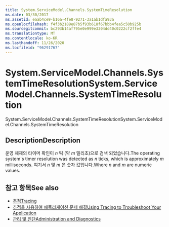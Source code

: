 ```yaml
---
title: System.ServiceModel.Channels.SystemTimeResolution
ms.date: 03/30/2017
ms.assetid: eaab4ce9-b16a-4fe8-9271-3a1ab1dfa93a
ms.openlocfilehash: f4f3b2189e87b5f93b618f67bbb4fea5c50b925b
ms.sourcegitcommit: bc293b14af795e0e999e3304dd40c0222cf2ffe4
ms.translationtype: MT
ms.contentlocale: ko-KR
ms.lasthandoff: 11/26/2020
ms.locfileid: "96291767"
---
```

# <a name="systemservicemodelchannelssystemtimeresolution"></a><span data-ttu-id="4b795-102">System.ServiceModel.Channels.SystemTimeResolution</span><span class="sxs-lookup"><span data-stu-id="4b795-102">System.ServiceModel.Channels.SystemTimeResolution</span></span>

<span data-ttu-id="4b795-103">System.ServiceModel.Channels.SystemTimeResolution</span><span class="sxs-lookup"><span data-stu-id="4b795-103">System.ServiceModel.Channels.SystemTimeResolution</span></span>  
  
## <a name="description"></a><span data-ttu-id="4b795-104">Description</span><span class="sxs-lookup"><span data-stu-id="4b795-104">Description</span></span>  

 <span data-ttu-id="4b795-105">운영 체제의 타이머 확인이 *n* 틱 (약 *m* 밀리초)으로 검색 되었습니다.</span><span class="sxs-lookup"><span data-stu-id="4b795-105">The operating system's timer resolution was detected as *n* ticks, which is approximately *m* milliseconds.</span></span> <span data-ttu-id="4b795-106">여기서 *n* 및 *m* 은 숫자 값입니다.</span><span class="sxs-lookup"><span data-stu-id="4b795-106">Where *n* and *m* are numeric values.</span></span>  
  
## <a name="see-also"></a><span data-ttu-id="4b795-107">참고 항목</span><span class="sxs-lookup"><span data-stu-id="4b795-107">See also</span></span>

- [<span data-ttu-id="4b795-108">추적</span><span class="sxs-lookup"><span data-stu-id="4b795-108">Tracing</span></span>](index.md)
- [<span data-ttu-id="4b795-109">추적을 사용하여 애플리케이션 문제 해결</span><span class="sxs-lookup"><span data-stu-id="4b795-109">Using Tracing to Troubleshoot Your Application</span></span>](using-tracing-to-troubleshoot-your-application.md)
- [<span data-ttu-id="4b795-110">관리 및 진단</span><span class="sxs-lookup"><span data-stu-id="4b795-110">Administration and Diagnostics</span></span>](../index.md)

